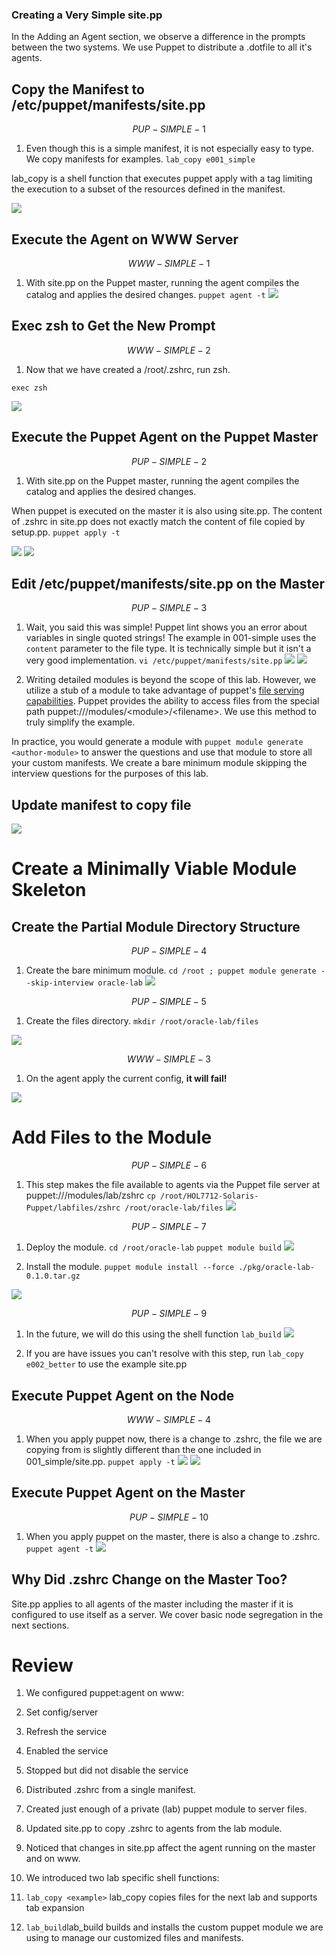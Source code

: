 ### Creating a Very Simple site.pp

In the Adding an Agent section, we observe a difference in the prompts between the two systems. We use Puppet to distribute a .dotfile to all it's agents.

## Copy the Manifest to /etc/puppet/manifests/site.pp


$$
PUP-SIMPLE-1
$$


1. Even though this is a simple manifest, it is not especially easy to type. We copy manifests for examples.
   `lab_copy e001_simple`

  lab_copy is a shell function that executes puppet apply with a tag limiting the execution to a subset of the resources defined in the manifest.


![](assets/SIMPLE-PUP-001.0.png)

## Execute the Agent on WWW Server


$$
WWW-SIMPLE-1
$$


1. With site.pp on the Puppet master, running the agent compiles the catalog and applies the desired changes.
   `puppet agent -t`
   ![](assets/SIMPLE-WWW-001.0.png)

## Exec zsh to Get the New Prompt

$$
WWW-SIMPLE-2
$$

1. Now that we have created a /root/.zshrc, run zsh.

  `exec zsh`

  ![](assets/SIMPLE-WWW-002.0.png)

## Execute the Puppet Agent on the Puppet Master


$$
PUP-SIMPLE-2
$$


1. With site.pp on the Puppet master, running the agent compiles the catalog and applies the desired changes.

  When puppet is executed on the master it is also using site.pp. The content of .zshrc in site.pp does not exactly match the content of file copied by setup.pp.
  `puppet apply -t`

  ![](assets/SIMPLE-PUP-002.0.png)
  ![](assets/SIMPLE-PUP-002.1.png)




## Edit /etc/puppet/manifests/site.pp on the Master


$$
PUP-SIMPLE-3
$$


1. Wait, you said this was simple! Puppet lint shows you an error about variables in single quoted strings! The example in 001-simple uses the `content` parameter to the file type.  It is technically simple but it isn't a very good implementation.
   `vi /etc/puppet/manifests/site.pp`
   ![](assets/SIMPLE-PUP-003.0.png)
   ![](assets/SIMPLE-PUP-003.1.png)

2. Writing detailed modules is beyond the scope of this lab. However, we utilize a stub of a module to take advantage of puppet's [file serving capabilities](https://docs.puppet.com/puppet/latest/reference/modules_fundamentals.html#files). Puppet provides the ability to access files from the special path puppet:///modules/&lt;module&gt;/&lt;filename&gt;. We use this method to truly simplify the example.


In practice, you would generate a module with `puppet module generate <author-module>` to answer the questions and use that module to store all your custom manifests. We create a bare minimum module skipping the interview questions for the purposes of this lab.

## Update manifest to copy file

![](assets/SIMPLE-PUP-003.2.png)

# Create a Minimally Viable Module Skeleton

## Create the Partial Module Directory Structure


$$
PUP-SIMPLE-4
$$


1. Create the bare minimum module.
   `cd /root ; puppet module generate --skip-interview oracle-lab`
   ![](assets/SIMPLE-PUP-004.0.png)


$$
PUP-SIMPLE-5
$$


1. Create the files directory.
   `mkdir /root/oracle-lab/files`

  ![](assets/SIMPLE-PUP-005.0.png)



$$
WWW-SIMPLE-3
$$


1. On the agent apply the current config, **it will fail!**

![](assets/SIMPLE-WWW-003.0.png)

# Add Files to the Module


$$
PUP-SIMPLE-6
$$


1. This step makes the file available to agents via the Puppet file server at puppet:///modules/lab/zshrc
   `cp /root/HOL7712-Solaris-Puppet/labfiles/zshrc /root/oracle-lab/files`
   ![](assets/SIMPLE-PUP-006.0.png)


$$
PUP-SIMPLE-7
$$


1. Deploy the module.
   `cd /root/oracle-lab`
   `puppet module build`
   ![](assets/SIMPLE-PUP-007.0.png)

2. Install the module.
   `puppet module install --force ./pkg/oracle-lab-0.1.0.tar.gz`

  ![](assets/SIMPLE-PUP-008.0.png)



$$
PUP-SIMPLE-9
$$


1. In the future, we will do this using the shell function `lab_build`
   ![](assets/SIMPLE-PUP-009.0.png)

2. If you are have issues you can't resolve with this step, run `lab_copy e002_better` to use the example site.pp

## Execute Puppet Agent on the Node


$$
WWW-SIMPLE-4
$$


1. When you apply puppet now, there is a change to .zshrc, the file we are copying from is slightly different than the one included in 001_simple/site.pp.
   `puppet apply -t`
   ![](assets/SIMPLE-WWW-004.0.png)
   ![](assets/SIMPLE-WWW-004.1.png)

## Execute Puppet Agent on the Master


$$
PUP-SIMPLE-10
$$


1. When you apply puppet on the master, there is also a change to .zshrc.
   `puppet agent -t`
   ![](assets/SIMPLE-PUP-010.0.png)

## Why Did .zshrc Change on the Master Too?

Site.pp applies to all agents of the master including the master if it is configured to use itself as a server.  We cover basic node segregation in the next sections.

# Review

1. We configured puppet:agent on www:
2. Set config/server
3. Refresh the service
4. Enabled the service
5. Stopped but did not disable the service

6. Distributed .zshrc from a single manifest.

7. Created just enough of a private (lab) puppet module to server files.

8. Updated site.pp to copy .zshrc to agents from the lab module.

9. Noticed that changes in  site.pp affect the agent running on the master and on www.

10. We introduced two lab specific shell functions:
11. `lab_copy <example>` lab_copy copies files for the next lab and supports tab expansion
12. `lab_build`lab_build builds and installs the custom puppet module we are using to manage our customized files and manifests.


